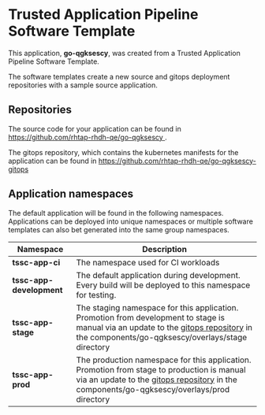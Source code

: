 # Trusted Application Pipeline Software Template

This application, **go-qgksescy**, was created from a Trusted Application Pipeline Software Template.

The software templates create a new source and gitops deployment repositories with a sample source application. 

## Repositories

The source code for your application can be found in [https://github.com/rhtap-rhdh-qe/go-qgksescy ](https://github.com/rhtap-rhdh-qe/go-qgksescy ).
 
The gitops repository, which contains the kubernetes manifests for the application can be found in 
[https://github.com/rhtap-rhdh-qe/go-qgksescy-gitops ](https://github.com/rhtap-rhdh-qe/go-qgksescy-gitops ) 

## Application namespaces 

The default application will be found in the following namespaces. Applications can be deployed into unique namespaces or multiple software templates can also bet generated into the same group namespaces.  

|  Namespace   |  Description   |  
| -------- | -------- |
| **tssc-app-ci** | The namespace used for CI workloads |
| **tssc-app-development** | The default application during development. Every build will be deployed to this namespace for testing. |
| **tssc-app-stage** | The staging namespace for this application. Promotion from development to stage is manual via an update to the [gitops repository](https://github.com/rhtap-rhdh-qe/go-qgksescy-gitops ) in the components/go-qgksescy/overlays/stage directory |
| **tssc-app-prod** | The production namespace for this application. Promotion from stage to production is manual via an update to the [gitops repository](https://github.com/rhtap-rhdh-qe/go-qgksescy-gitops ) in the components/go-qgksescy/overlays/prod directory |